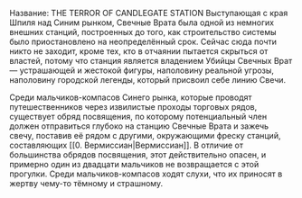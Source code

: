 Название: THE TERROR OF CANDLEGATE STATION
Выступающая с края Шпиля над Синим рынком, Свечные Врата была одной из немногих внешних станций, построенных до того, как строительство системы было приостановлено на неопределённый срок. Сейчас сюда почти никто не заходит, кроме тех, кто в отчаянии пытается скрыться от властей, потому что станция является владением Убийцы Свечных Врат — устрашающей и жестокой фигуры, наполовину реальной угрозы, наполовину городской легенды, который присвоил себе линию Свечи.

Среди мальчиков-компасов Синего рынка, которые проводят путешественников через извилистые проходы торговых рядов, существует обряд посвящения, по которому потенциальный член должен отправиться глубоко на станцию Свечные Врата и зажечь свечу, поставив её рядом с другими, окружающими фреску станций, составляющих [[0. Вермиссиан|Вермиcсиан]]. В отличие от большинства обрядов посвящения, этот действительно опасен, и примерно один из двадцати мальчиков не возвращается с этой прогулки. Среди мальчиков-компасов ходят слухи, что их приносят в жертву чему-то тёмному и страшному.